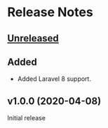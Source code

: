 # Release Notes

## [Unreleased](https://github.com/markwalet/laravel-packagist/compare/v1.0.0...master)

## Added
- Added Laravel 8 support.

## v1.0.0 (2020-04-08)

Initial release
